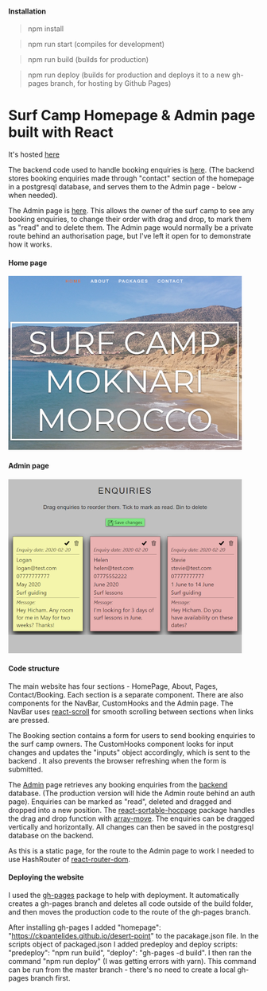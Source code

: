 #### Installation

> npm install

> npm run start (compiles for development)

> npm run build (builds for production)

> npm run deploy (builds for production and deploys it to a new gh-pages branch, for hosting by Github Pages)

Surf Camp Homepage & Admin page built with React
===========

It's hosted [here](https://ckpantelides.github.io/desert-point)

The backend code used to handle booking enquiries is [here](https://github.com/ckpantelides/desert-point-server). (The backend stores booking enquiries made through "contact" section of the homepage in a postgresql database, and serves them to the Admin page - below - when needed). 

The Admin page is [here](https://github.com/ckpantelides/deser-point/#/admin). This allows the owner of the surf camp to see any booking enquiries, to change their order with drag and drop, to mark them as "read" and to delete them. The Admin page would normally be a private route behind an authorisation page, but I've left it open for to demonstrate how it works.

#### Home page

![img1]

#### Admin page

![img2]

#### Code structure

The main website has four sections - HomePage, About, Pages, Contact/Booking. Each section is a separate component. There are also components for the NavBar, CustomHooks and the Admin page. The NavBar uses [react-scroll](https://www.npmjs.com/package/react-scroll) for smooth scrolling between sections when links are pressed. 

The Booking section contains a form for users to send booking enquiries to the surf camp owners. The CustomHooks component looks for input changes and updates the "inputs" object accordingly, which is sent to the backend . It also prevents the browser refreshing when the form is submitted.

The [Admin](https://github.com/ckpantelides/deser-point/#/admin) page retrieves any booking enquiries from the [backend](https://github.com/ckpantelides/desert-point-server) database. (The production version will hide the Admin route behind an auth page). Enquiries can be marked as "read", deleted and dragged and dropped into a new position. The [react-sortable-hocpage](https://www.npmjs.com/package/react-sortable-hoc) package handles the drag and drop function with [array-move](https://www.npmjs.com/package/array-move). The enquiries can be dragged vertically and horizontally. All changes can then be saved in the postgresql database on the backend.

As this is a static page, for the route to the Admin page to work I needed to use HashRouter of [react-router-dom](https://www.npmjs.com/package/react-router-dom).

#### Deploying the website

I used the [gh-pages](https://www.npmjs.com/package/gh-pages) package to help with deployment. It automatically creates a gh-pages branch and deletes all code outside of the build folder, and then moves the production code to the route of the gh-pages branch.

After installing gh-pages I added "homepage": "https://ckpantelides.github.io/desert-point" to the pacakage.json file. In the scripts object of packaged.json I added predeploy and deploy scripts: "predeploy": "npm run build", "deploy": "gh-pages -d build". I then ran the command "npm run deploy" (I was getting errors with yarn). This command can be run from the master branch - there's no need to create a local gh-pages branch first.

[img1]: https://github.com/ckpantelides/desert-point/blob/images/homepage350.png
[img2]: https://github.com/ckpantelides/desert-point/blob/images/admin350.png

